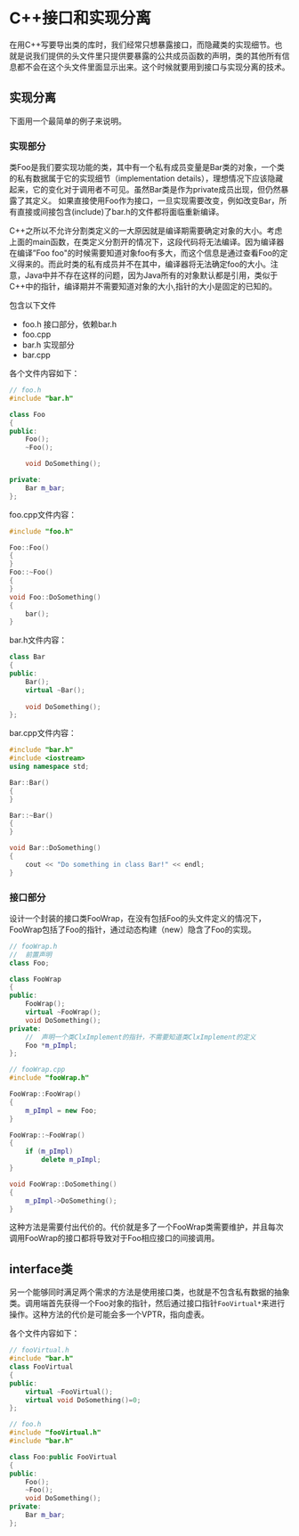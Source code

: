 # C++接口和实现分离

在用C++写要导出类的库时，我们经常只想暴露接口，而隐藏类的实现细节。也就是说我们提供的头文件里只提供要暴露的公共成员函数的声明，类的其他所有信息都不会在这个头文件里面显示出来。这个时候就要用到接口与实现分离的技术。

## 实现分离
下面用一个最简单的例子来说明。
### 实现部分
类Foo是我们要实现功能的类，其中有一个私有成员变量是Bar类的对象，一个类的私有数据属于它的实现细节（implementation details），理想情况下应该隐藏起来，它的变化对于调用者不可见。虽然Bar类是作为private成员出现，但仍然暴露了其定义。
如果直接使用Foo作为接口，一旦实现需要改变，例如改变Bar，所有直接或间接包含(include)了bar.h的文件都将面临重新编译。

C++之所以不允许分割类定义的一大原因就是编译期需要确定对象的大小。考虑上面的main函数，在类定义分割开的情况下，这段代码将无法编译。因为编译器在编译”Foo foo"的时候需要知道对象foo有多大，而这个信息是通过查看Foo的定义得来的。而此时类的私有成员并不在其中，编译器将无法确定foo的大小。注意，Java中并不存在这样的问题，因为Java所有的对象默认都是引用，类似于C++中的指针，编译期并不需要知道对象的大小,指针的大小是固定的已知的。

包含以下文件
- foo.h 接口部分，依赖bar.h
- foo.cpp
- bar.h 实现部分
- bar.cpp


各个文件内容如下：
``` c++
// foo.h
#include "bar.h"

class Foo 
{
public:
    Foo();
    ~Foo();

    void DoSomething();

private:
    Bar m_bar;
};
```
foo.cpp文件内容：
``` c++
#include "foo.h"

Foo::Foo()
{
}
Foo::~Foo()
{
}
void Foo::DoSomething()
{
    bar();
}
```

bar.h文件内容：
``` c++
class Bar 
{
public:
    Bar();
    virtual ~Bar();
 
    void DoSomething();
};
```
bar.cpp文件内容：
``` c++
#include "bar.h"
#include <iostream>
using namespace std;

Bar::Bar()
{
}

Bar::~Bar()
{
}

void Bar::DoSomething()
{
    cout << "Do something in class Bar!" << endl;
}
```

### 接口部分
设计一个封装的接口类FooWrap，在没有包括Foo的头文件定义的情况下，FooWrap包括了Foo的指针，通过动态构建（new）隐含了Foo的实现。

``` c++
// fooWrap.h
//  前置声明
class Foo;

class FooWrap 
{
public:
    FooWrap();
    virtual ~FooWrap();
    void DoSomething();
private:
    //  声明一个类ClxImplement的指针，不需要知道类ClxImplement的定义
    Foo *m_pImpl;
};
```

``` c++
// fooWrap.cpp
#include "fooWrap.h"

FooWrap::FooWrap()
{
    m_pImpl = new Foo;
}

FooWrap::~FooWrap()
{
    if (m_pImpl)
        delete m_pImpl;
}

void FooWrap::DoSomething()
{
    m_pImpl->DoSomething();
}
```
这种方法是需要付出代价的。代价就是多了一个FooWrap类需要维护，并且每次调用FooWrap的接口都将导致对于Foo相应接口的间接调用。
## interface类
另一个能够同时满足两个需求的方法是使用接口类，也就是不包含私有数据的抽象类。调用端首先获得一个Foo对象的指针，然后通过接口指针`FooVirtual*`来进行操作。这种方法的代价是可能会多一个VPTR，指向虚表。


各个文件内容如下：
``` c++
// fooVirtual.h
#include "bar.h"
class FooVirtual  
{
public:
    virtual ~FooVirtual();
    virtual void DoSomething()=0;
};
```

``` c++
// foo.h
#include "fooVirtual.h"
#include "bar.h"

class Foo:public FooVirtual
{
public:
    Foo();
    ~Foo();
    void DoSomething();
private:
    Bar m_bar;
};
```

